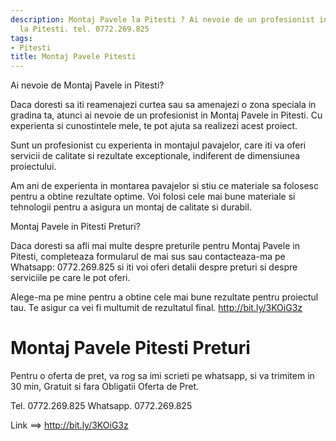 ```yaml
---
description: Montaj Pavele la Pitesti ? Ai nevoie de un profesionist in Montaj Pavele
  la Pitesti. tel. 0772.269.825
tags:
- Pitesti
title: Montaj Pavele Pitesti
---
```



Ai nevoie de Montaj Pavele in Pitesti? 

Daca doresti sa iti reamenajezi curtea sau sa amenajezi o zona speciala in gradina ta, atunci ai nevoie de un profesionist in Montaj Pavele in Pitesti. Cu experienta si cunostintele mele, te pot ajuta sa realizezi acest proiect. 

Sunt un profesionist cu experienta in montajul pavajelor, care iti va oferi servicii de calitate si rezultate exceptionale, indiferent de dimensiunea proiectului. 

Am ani de experienta in montarea pavajelor si stiu ce materiale sa folosesc pentru a obtine rezultate optime. Voi folosi cele mai bune materiale si tehnologii pentru a asigura un montaj de calitate si durabil. 

Montaj Pavele in Pitesti Preturi? 

Daca doresti sa afli mai multe despre preturile pentru Montaj Pavele in Pitesti, completeaza formularul de mai sus sau contacteaza-ma pe Whatsapp: 0772.269.825 si iti voi oferi detalii despre preturi si despre serviciile pe care le pot oferi. 

Alege-ma pe mine pentru a obtine cele mai bune rezultate pentru proiectul tau. Te asigur ca vei fi multumit de rezultatul final. 
http://bit.ly/3KOiG3z

# Montaj Pavele Pitesti Preturi
Pentru o oferta de pret, va rog sa imi scrieti pe whatsapp, si va trimitem in 30 min, Gratuit si fara Obligatii Oferta de Pret.

Tel. 0772.269.825
Whatsapp. 0772.269.825

Link ==> http://bit.ly/3KOiG3z